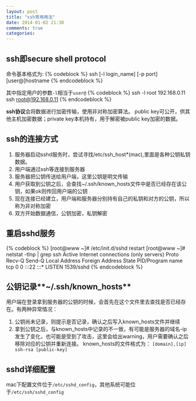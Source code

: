 ```yaml
---
layout: post
title: "ssh常用用法"
date: 2014-01-02 21:30
comments: true
categories: 
---
```


ssh即**secure shell protocol**
------------------------------
命令基本格式为:
{% codeblock %}
ssh [-l login_name] [-p port] [user@]hostname
{% endcodeblock %}

其中指定用户的参数`-l`相当于`user@`
{% codeblock %}
ssh -l root 192.168.0.11
ssh root@192.168.0.11
{% endcodeblock %}

**ssh协议**会将数据进行加密传输，使用非对称加密算法。
public key可公开，供其他主机加密数据；private key本机持有，用于解密被public key加密的数据。

ssh的连接方式
------------
1. 服务器启动sshd服务时，尝试寻找/etc/ssh_host*(mac),里面是各种公钥私钥数据。
2. 用户端通过ssh等连接到服务器
3. 服务器把公钥传送给用户端，这里公钥是明文传输
4. 用户获取到公钥之后，会查找~/.ssh/known_hosts文件中是否已经存在该公钥，如果ok则传回用户端的公钥
5. 现在连接已经建立，用户端和服务器分别持有自己的私钥和对方的公钥，所以称为非对称加密
6. 双方开始数据通信，公钥加密，私钥解密

重启sshd服务
-----------
{% codeblock %}
[root@www ~]# /etc/init.d/sshd restart
[root@www ~]# netstat -tlnp | grep ssh
Active Internet connections (only servers)
Proto Recv-Q Send-Q Local Address  Foreign Address  State   PID/Program name
tcp        0      0 :::22          :::*             LISTEN  1539/sshd
{% endcodeblock %}

公钥记录**~/.ssh/known_hosts**
-----------------------------
用户端在登录拿到服务器的公钥的时候，会首先在这个文件里去查找是否已经存在。有两种异常情况：
1. 公钥尚未记录，则提示是否记录，确认之后写入known_hosts文件并继续
2. 拿到公钥之后，与known_hosts中记录的不一致，有可能是服务器的域名-ip发生了变化，也可能是受到了攻击，这里会给出warning，用户需要确认之后移除对应的公钥并重新连接。
known_hosts的文件格式为：
`[domain],[ip] ssh-rsa [public-key]`

sshd详细配置
-----------
mac下配置文件位于`/etc/sshd_config`，其他系统可能位于`/etc/ssh/sshd_config`
